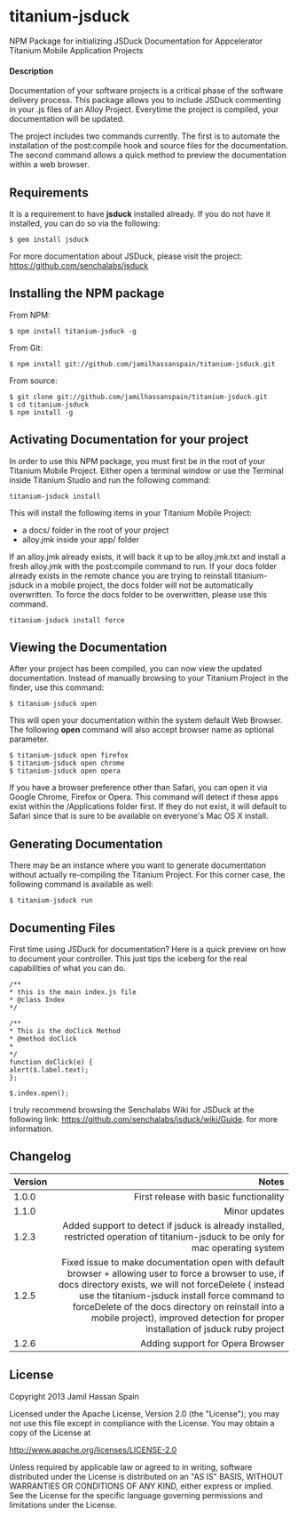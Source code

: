 titanium-jsduck
===============

NPM Package for initializing JSDuck Documentation for Appcelerator Titanium Mobile Application Projects

#### Description
Documentation of your software projects is a critical phase of the software delivery process.  This package allows you to include JSDuck commenting in your .js files of an Alloy Project.  Everytime the project is compiled, your documentation will be updated.  

The project includes two commands currently.  The first is to automate the installation of the post:compile hook and source files for the documentation.  The second command allows a quick method to preview the documentation within a web browser.

## Requirements

It is a requirement to have **jsduck** installed already.  If you do not have it installed, you can do so via the following:

	$ gem install jsduck
	
For more documentation about JSDuck, please visit the project: https://github.com/senchalabs/jsduck

## Installing the NPM package

From NPM: 

	$ npm install titanium-jsduck -g
	
From Git:
	
	$ npm install git://github.com/jamilhassanspain/titanium-jsduck.git

From source:
		
	$ git clone git://github.com/jamilhassanspain/titanium-jsduck.git
	$ cd titanium-jsduck
	$ npm install -g
## Activating Documentation for your project

In order to use this NPM package, you must first be in the root of your Titanium Mobile Project. Either open a terminal window or use the Terminal inside Titanium Studio and run the following command:


	titanium-jsduck install
	
This will install the following items in your Titanium Mobile Project:

* a docs/ folder in the root of your project
* alloy.jmk inside your app/ folder

If an alloy.jmk already exists, it will back it up to be alloy.jmk.txt and install a fresh alloy.jmk with the post:compile command to run.  If your docs folder already exists in the remote chance you are trying to reinstall titanium-jsduck in a mobile project, the docs folder will not be automatically overwritten.  To force the docs folder to be overwritten, please use this command.

	titanium-jsduck install force

## Viewing the Documentation

After your project has been compiled, you can now view the updated documentation. Instead of manually browsing to your Titanium Project in the finder, use this command:

	$ titanium-jsduck open
	
This will open your documentation within the system default Web Browser. The following **open** command will also accept browser name as optional parameter.  

	$ titanium-jsduck open firefox
	$ titanium-jsduck open chrome
	$ titanium-jsduck open opera
	
If you have a browser preference other than Safari, you can open it via Google Chrome, Firefox or Opera. This command will detect if these apps exist within the /Applications folder first.  If they do not exist, it will default to Safari since that is sure to be available on everyone's Mac OS X install.  

## Generating Documentation 
There may be an instance where you want to generate documentation without actually re-compiling the Titanium Project.  For this corner case, the following command is available as well:
	
	$ titanium-jsduck run

## Documenting Files
First time using JSDuck for documentation? Here is a quick preview on how to document your controller.  This just tips the iceberg for the real capabilities of what you can do.

	/**
	* this is the main index.js file
	* @class Index
	*/
	
	/**
	* This is the doClick Method
	* @method doClick
	* 
	*/
	function doClick(e) {
    alert($.label.text);
	};

	$.index.open();
	

	
	
I truly recommend browsing the Senchalabs Wiki for JSDuck at the following link:  https://github.com/senchalabs/jsduck/wiki/Guide. for more information.


## Changelog

| Version | Notes |
| ------- | -----:|
| 1.0.0      | First release with basic functionality  |
| 1.1.0      | Minor updates  |
| 1.2.3		 | Added support to detect if jsduck is already installed, restricted operation of titanium-jsduck to be only for mac operating system |
| 1.2.5		 | Fixed issue to make documentation open with default browser + allowing user to force a browser to use, if docs directory exists, we will not forceDelete ( instead use the titanium-jsduck install force command to forceDelete of the docs directory on reinstall into a mobile project), improved detection for proper installation of jsduck ruby project |
| 1.2.6      | Adding support for Opera Browser  |
 

## License

Copyright 2013 Jamil Hassan Spain

Licensed under the Apache License, Version 2.0 (the "License"); you may not use this file except in compliance with the License. You may obtain a copy of the License at

http://www.apache.org/licenses/LICENSE-2.0

Unless required by applicable law or agreed to in writing, software distributed under the License is distributed on an "AS IS" BASIS, WITHOUT WARRANTIES OR CONDITIONS OF ANY KIND, either express or implied. See the License for the specific language governing permissions and limitations under the License.